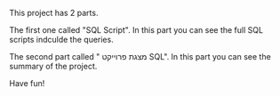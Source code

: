 This project has 2 parts.

The first one called "SQL Script".
In this part you can see the full SQL scripts indculde the queries.

The second part called " מצגת פרוייקט SQL".
In this part you can see the summary of the project.

Have fun!

